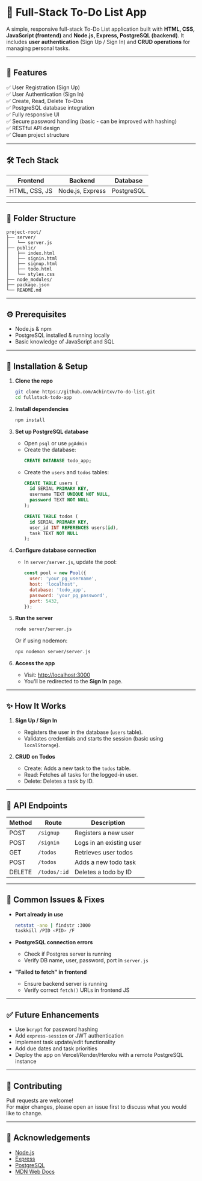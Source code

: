 # 📝 Full-Stack To-Do List App

A simple, responsive full-stack To-Do List application built with **HTML, CSS, JavaScript (frontend)** and **Node.js, Express, PostgreSQL (backend)**. It includes **user authentication** (Sign Up / Sign In) and **CRUD operations** for managing personal tasks.

---

## 🚀 Features
✅ User Registration (Sign Up)  
✅ User Authentication (Sign In)  
✅ Create, Read, Delete To-Dos  
✅ PostgreSQL database integration  
✅ Fully responsive UI  
✅ Secure password handling (basic - can be improved with hashing)  
✅ RESTful API design  
✅ Clean project structure

---

## 🛠️ Tech Stack

| Frontend      | Backend           | Database    |
|---------------|-------------------|-------------|
| HTML, CSS, JS | Node.js, Express  | PostgreSQL  |

---

## 📁 Folder Structure
```
project-root/
├── server/
│   └── server.js
├── public/
│   ├── index.html
│   ├── signin.html
│   ├── signup.html
│   ├── todo.html
│   └── styles.css
├── node_modules/
├── package.json
└── README.md
```

---

## ⚙️ Prerequisites
- Node.js & npm
- PostgreSQL installed & running locally
- Basic knowledge of JavaScript and SQL

---

## 🔧 Installation & Setup

1. **Clone the repo**
   ```bash
   git clone https://github.com/Achintxv/To-do-list.git
   cd fullstack-todo-app
   ```

2. **Install dependencies**
   ```bash
   npm install
   ```

3. **Set up PostgreSQL database**
   - Open `psql` or use `pgAdmin`
   - Create the database:
     ```sql
     CREATE DATABASE todo_app;
     ```
   - Create the `users` and `todos` tables:
     ```sql
     CREATE TABLE users (
       id SERIAL PRIMARY KEY,
       username TEXT UNIQUE NOT NULL,
       password TEXT NOT NULL
     );

     CREATE TABLE todos (
       id SERIAL PRIMARY KEY,
       user_id INT REFERENCES users(id),
       task TEXT NOT NULL
     );
     ```

4. **Configure database connection**
   - In `server/server.js`, update the pool:
     ```javascript
     const pool = new Pool({
       user: 'your_pg_username',
       host: 'localhost',
       database: 'todo_app',
       password: 'your_pg_password',
       port: 5432,
     });
     ```

5. **Run the server**
   ```bash
   node server/server.js
   ```
   Or if using nodemon:
   ```bash
   npx nodemon server/server.js
   ```

6. **Access the app**
   - Visit: [http://localhost:3000](http://localhost:3000)
   - You'll be redirected to the **Sign In** page.
   
---

## ✨ How It Works

1. **Sign Up / Sign In**
   - Registers the user in the database (`users` table).
   - Validates credentials and starts the session (basic using `localStorage`).

2. **CRUD on Todos**
   - Create: Adds a new task to the `todos` table.
   - Read: Fetches all tasks for the logged-in user.
   - Delete: Deletes a task by ID.

---

## 📜 API Endpoints

| Method | Route        | Description            |
|--------|--------------|------------------------|
| POST   | `/signup`    | Registers a new user   |
| POST   | `/signin`    | Logs in an existing user |
| GET    | `/todos`     | Retrieves user todos   |
| POST   | `/todos`     | Adds a new todo task   |
| DELETE | `/todos/:id` | Deletes a todo by ID   |

---

## 🐞 Common Issues & Fixes

- **Port already in use**
  ```bash
  netstat -ano | findstr :3000
  taskkill /PID <PID> /F
  ```

- **PostgreSQL connection errors**
  - Check if Postgres server is running
  - Verify DB name, user, password, port in `server.js`

- **"Failed to fetch" in frontend**
  - Ensure backend server is running
  - Verify correct `fetch()` URLs in frontend JS

---

## ✅ Future Enhancements
- Use `bcrypt` for password hashing  
- Add `express-session` or JWT authentication  
- Implement task update/edit functionality  
- Add due dates and task priorities  
- Deploy the app on Vercel/Render/Heroku with a remote PostgreSQL instance

---

## 🤝 Contributing
Pull requests are welcome!  
For major changes, please open an issue first to discuss what you would like to change.

---

## 🙌 Acknowledgements
- [Node.js](https://nodejs.org/)
- [Express](https://expressjs.com/)
- [PostgreSQL](https://www.postgresql.org/)
- [MDN Web Docs](https://developer.mozilla.org/)
